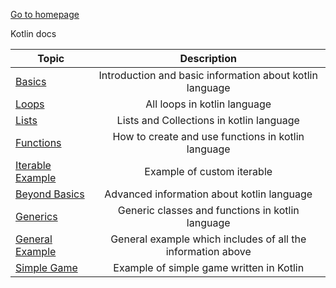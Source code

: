 [Go to homepage](https://naci.github.io)

Kotlin docs

|Topic|Description|
| ------------- |:-------------:|
|[Basics](/kotlin/basics)|Introduction and basic information about kotlin language|
|[Loops](/kotlin/loops)|All loops in kotlin language|
|[Lists](/kotlin/lists)|Lists and Collections in kotlin language|
|[Functions](/kotlin/functions)|How to create and use functions in kotlin language|
|[Iterable Example](/kotlin/iterable_example)|Example of custom iterable|
|[Beyond Basics](/kotlin/beyond_basics)|Advanced information about kotlin language|
|[Generics](/kotlin/generics)|Generic classes and functions in kotlin language|
|[General Example](/kotlin/general_example)|General example which includes of all the information above|
|[Simple Game](/kotlin/simple_game_example)|Example of simple game written in Kotlin|
